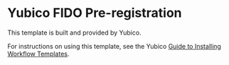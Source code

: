 # Yubico FIDO Pre-registration

This template is built and provided by Yubico. 

For instructions on using this template, see the Yubico [Guide to Installing Workflow Templates](https://console.yubico.com/help/prereg-shipments.html#adding-the-fido-pre-reg-workflow-template).
